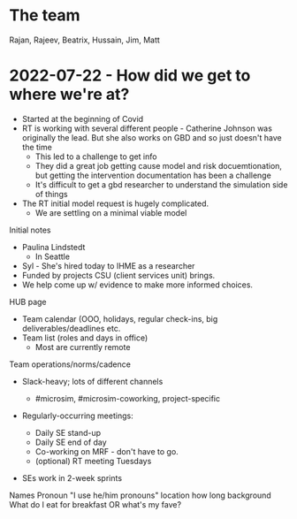 # The team
Rajan, Rajeev, Beatrix, Hussain, Jim, Matt 

# 2022-07-22 - How did we get to where we're at?
- Started at the beginning of Covid
- RT is working with several different people - Catherine Johnson was originally the lead. But she also works on GBD and so just doesn't have the time
    - This led to a challenge to get info
    - They did a great job getting cause model and risk docuemtionation, but getting the intervention documentation has been a challenge
    - It's difficult to get a gbd researcher to understand the simulation side of things
- The RT initial model request is hugely complicated.
    - We are settling on a minimal viable model
	


Initial notes
- Paulina Lindstedt
    - In Seattle
- Syl - She's hired today to IHME as a researcher
- Funded by projects CSU (client services unit) brings.
- We help come up w/ evidence to make more informed choices.

HUB page
- Team calendar (OOO, holidays, regular check-ins, big deliverables/deadlines etc.
- Team list (roles and days in office)
    - Most are currently remote

Team operations/norms/cadence
- Slack-heavy; lots of different channels
    - #microsim, #microsim-coworking, project-specific
- Regularly-occurring meetings:
    - Daily SE stand-up
    - Daily SE end of day
    - Co-working on MRF - don't have to go.
    - (optional) RT meeting Tuesdays
    
- SEs work in 2-week sprints
	
	
	
Names
Pronoun "I use he/him pronouns"
location
how long
background
What do I eat for breakfast OR what's my fave?
	
